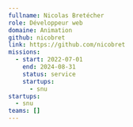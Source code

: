 ```yaml
---
fullname: Nicolas Bretécher
role: Développeur web
domaine: Animation
github: nicobret
link: https://github.com/nicobret
missions:
  - start: 2022-07-01
    end: 2024-08-31
    status: service
    startups:
      - snu
startups:
  - snu
teams: []
---
```

